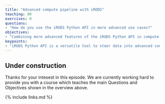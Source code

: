 ```yaml
---
title: "Advanced compute pipeline with iRODS"
teaching: 90
exercises: 0
questions:
- "How do you use the iRODS Python API in more advanced use cases?"
objectives:
- "Combining more advanced features of the iRODS Python API in compute pipelines"
keypoints:
- "iRODS Python API is a versatile tool to steer data into advanced compute pipelines"
---
```


## Under construction

Thanks for your intesest in this episode. We are currently working hard to provide you with a course which teaches the main Questions and Objectives shown in the overview above.



{% include links.md %}
